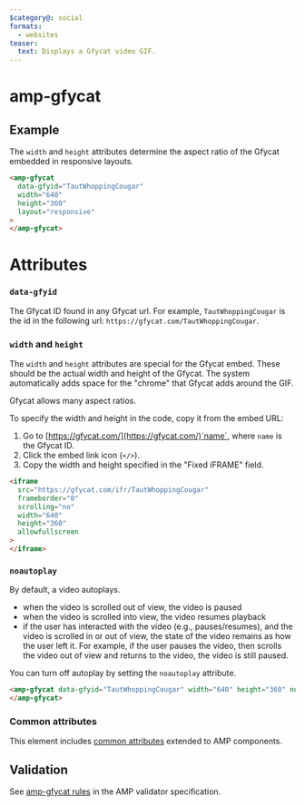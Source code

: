 ```yaml
---
$category@: social
formats:
  - websites
teaser:
  text: Displays a Gfycat video GIF.
---
```


<!---
Copyright 2016 The AMP HTML Authors. All Rights Reserved.

Licensed under the Apache License, Version 2.0 (the "License");
you may not use this file except in compliance with the License.
You may obtain a copy of the License at

      http://www.apache.org/licenses/LICENSE-2.0

Unless required by applicable law or agreed to in writing, software
distributed under the License is distributed on an "AS-IS" BASIS,
WITHOUT WARRANTIES OR CONDITIONS OF ANY KIND, either express or implied.
See the License for the specific language governing permissions and
limitations under the License.
-->

# amp-gfycat

## Example

The `width` and `height` attributes determine the aspect ratio of the Gfycat embedded in responsive layouts.

```html
<amp-gfycat
  data-gfyid="TautWhoppingCougar"
  width="640"
  height="360"
  layout="responsive"
>
</amp-gfycat>
```

# Attributes

### `data-gfyid`

The Gfycat ID found in any Gfycat url. For example, `TautWhoppingCougar` is the
id in the following url: `https://gfycat.com/TautWhoppingCougar`.

### `width` and `height`

The `width` and `height` attributes are special for the Gfycat embed. These
should be the actual width and height of the Gfycat. The system automatically
adds space for the "chrome" that Gfycat adds around the GIF.

Gfycat allows many aspect ratios.

To specify the width and height in the code, copy it from the embed URL:

1.  Go to [https://gfycat.com/](https://gfycat.com/)`name`, where `name` is the
    Gfycat ID.
2.  Click the embed link icon (`</>`).
3.  Copy the width and height specified in the "Fixed iFRAME" field.

```html
<iframe
  src="https://gfycat.com/ifr/TautWhoppingCougar"
  frameborder="0"
  scrolling="no"
  width="640"
  height="360"
  allowfullscreen
>
</iframe>
```

### `noautoplay`

By default, a video autoplays.

-   when the video is scrolled out of view, the video is paused
-   when the video is scrolled into view, the video resumes playback
-   if the user has interacted with the video (e.g., pauses/resumes), and the
    video is scrolled in or out of view, the state of the video remains as how
    the user left it. For example, if the user pauses the video, then scrolls
    the video out of view and returns to the video, the video is still paused.

You can turn off autoplay by setting the `noautoplay` attribute.

```html
<amp-gfycat data-gfyid="TautWhoppingCougar" width="640" height="360" noautoplay>
</amp-gfycat>
```

### Common attributes

This element includes [common attributes](https://amp.dev/documentation/guides-and-tutorials/learn/common_attributes)
extended to AMP components.

## Validation

See [amp-gfycat rules](https://github.com/ampproject/amphtml/blob/main/extensions/amp-gfycat/validator-amp-gfycat.protoascii) in the AMP validator specification.
